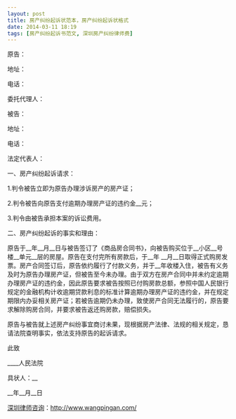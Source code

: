 ```yaml
---
layout: post
title: 房产纠纷起诉状范本，房产纠纷起诉状格式
date: 2014-03-11 18:19
tags: [房产纠纷起诉书范文, 深圳房产纠纷律师费]
---
```

原告：

地址：

电话：

委托代理人：

被告：

地址：

电话：

法定代表人：

一、房产纠纷起诉请求：

1.判令被告立即为原告办理涉诉房产的房产证；

2.判令被告向原告支付逾期办理房产证的违约金__元；

3.判令由被告承担本案的诉讼费用。

二、房产纠纷起诉的事实和理由：

原告于__年__月__日与被告签订了《商品房合同书》，向被告购买位于__小区__号楼__单元__层的房屋。原告在支付完所有房款后，于__年 __月__日取得正式购房发票。房产合同签订后，原告依约履行了付款义务，并于__年收楼入住，被告有义务及时为原告办理房产证，但被告至今未办理。由于双方在房产合同中并未约定逾期办理房产证的违约金，因此原告要求被告按照已付购房款总额，参照中国人民银行规定的金融机构计收逾期贷款利息的标准计算逾期办理房产证的违约金，并在规定期限内办妥相关房产证；若被告逾期仍未办理，致使房产合同无法履行的，原告要求解除购房合同，并要求被告返还购房款，赔偿损失。

原告与被告就上述房产纠纷事宜商讨未果，现根据房产法律、法规的相关规定，恳请法院查明事实，依法支持原告的起诉请求。

此致

____人民法院

具状人：__

__年__月__日

<a href="http://www.wangpingan.com/">深圳律师咨询</a>：<a href="http://www.wangpingan.com/">http://www.wangpingan.com/</a>

